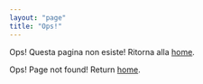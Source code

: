 ```yaml
---
layout: "page"
title: "Ops!"
---  
```


Ops! Questa pagina non esiste! Ritorna alla [home](/).

Ops! Page not found! Return [home](/en/).
